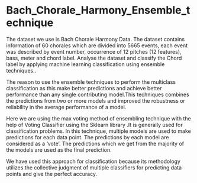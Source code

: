 # Bach_Chorale_Harmony_Ensemble_technique
The dataset we use is Bach Chorale Harmony Data. The dataset contains information of 60 chorales which are divided into 5665 events, each event was described by event number, occurrence of 12 pitches (12 features), bass, meter and chord label.  Analyse the dataset and classify the Chord label by applying machine learning classification using ensemble techniques..

The reason to use the ensemble techniques to perform the multiclass classification as this make better predictions and achieve better performance than any single contributing model.This techniques combines the predictions from two or more models and improved the robustness or reliability in the average performance of a model.

Here we are using the max voting method of ensembling technique with the help of Voting Classifier using the Sklearn library .It is generally used for classification problems. In this technique, multiple models are used to make predictions for each data point. The predictions by each model are considered as a ‘vote’. The predictions which we get from the majority of the models are used as the final prediction.

We have used this approach for classification because its methodology utilizes the collective judgment of multiple classifiers for predicting data points and give the perfect accuracy.
